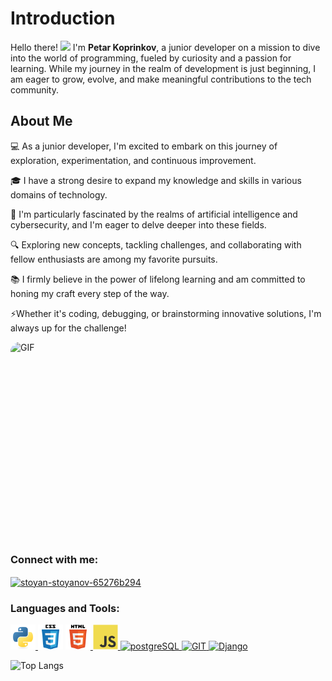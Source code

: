 <h1>Introduction</h1>

Hello there! <img src="https://emojis.slackmojis.com/emojis/images/1531849430/4246/blob-sunglasses.gif?1531849430" width="30"/> I'm <b>Petar Koprinkov</b>, a junior developer on a mission to dive into the world of programming, fueled by curiosity and a passion for learning. While my journey in the realm of development is just beginning, I am eager to grow, evolve, and make meaningful contributions to the tech community.

<h2>About Me</h2>
<p>💻 As a junior developer, I'm excited to embark on this journey of exploration, experimentation, and continuous improvement.</p>
<p>🎓 I have a strong desire to expand my knowledge and skills in various domains of technology.</p>
<p>🤖 I'm particularly fascinated by the realms of artificial intelligence and cybersecurity, and I'm eager to delve deeper into these fields.</p>
<p>🔍 Exploring new concepts, tackling challenges, and collaborating with fellow enthusiasts are among my favorite pursuits.</p>
<p>📚 I firmly believe in the power of lifelong learning and am committed to honing my craft every step of the way.</p>
<p>⚡Whether it's coding, debugging, or brainstorming innovative solutions, I'm always up for the challenge!</p>


<img style="border-radius:15px;" align="right" alt="GIF" src="https://github.com/abhisheknaiidu/abhisheknaiidu/blob/master/code.gif?raw=true" width="510" height="338"/>

<p>
<h3 align="left">Connect with me:</h3>
<p align="left">
<a href="https://www.linkedin.com/in/petar-koprinkov-1a809227a/" target="blank"><img align="center" src="https://raw.githubusercontent.com/rahuldkjain/github-profile-readme-generator/master/src/images/icons/Social/linked-in-alt.svg" alt="stoyan-stoyanov-65276b294" height="30" width="40" /></a>
</p>
<p>
<h3 align="left">Languages and Tools:</h3>
<a href="https://www.python.org" target="_blank" rel="noreferrer"> <img src="https://raw.githubusercontent.com/devicons/devicon/master/icons/python/python-original.svg" alt="python" width="40" height="40"/> </a>
<a href="https://www.w3schools.com/css/" target="_blank" rel="noreferrer"> <img src="https://raw.githubusercontent.com/devicons/devicon/master/icons/css3/css3-original-wordmark.svg" alt="css3" width="40" height="40"/></a>  
<a href="https://www.w3.org/html/" target="_blank" rel="noreferrer"> <img src="https://raw.githubusercontent.com/devicons/devicon/master/icons/html5/html5-original-wordmark.svg" alt="html5" width="40" height="40"/> </a> <a href="https://developer.mozilla.org/en-US/docs/Web/JavaScript" target="_blank" rel="noreferrer"> <img src="https://raw.githubusercontent.com/devicons/devicon/master/icons/javascript/javascript-original.svg" alt="javascript" width="40" height="40"/> </a> 
<a href="https://www.python.org" target="_blank" rel="noreferrer"> <img src="https://upload.wikimedia.org/wikipedia/commons/thumb/2/29/Postgresql_elephant.svg/800px-Postgresql_elephant.svg.png" alt="postgreSQL" width="40" height="40"/> </a>
<a href="https://www.python.org" target="_blank" rel="noreferrer"> <img src=https://avatars.githubusercontent.com/u/18133?s=280&v=4 alt="GIT" width="40" height="40"/> </a>
<a href="https://www.python.org" target="_blank" rel="noreferrer"> <img src=https://seeklogo.com/images/D/django-logo-4C5ECF7036-seeklogo.com.png alt="Django" width="40" height="40"/> </a>
</p>

![Top Langs](https://github-readme-stats.vercel.app/api/top-langs/?username=Petar-Koprinkov&layout=compact&theme=radical&hide_border=true)

  
